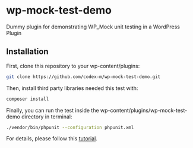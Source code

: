 # wp-mock-test-demo
Dummy plugin for demonstrating WP_Mock unit testing in a WordPress Plugin

## Installation

First, clone this repository to your wp-content/plugins:

```bash
git clone https://github.com/codex-m/wp-mock-test-demo.git
```
Then, install third party libraries needed this test with:

```bash
composer install
```

Finally, you can run the test inside the wp-content/plugins/wp-mock-test-demo directory in terminal:

```bash
./vendor/bin/phpunit --configuration phpunit.xml
```

For details, please follow this [tutorial](https://www.php-developer.org/wp_mock-phpunit-testing-framework-wordpress-plugin-complete-guide/).
